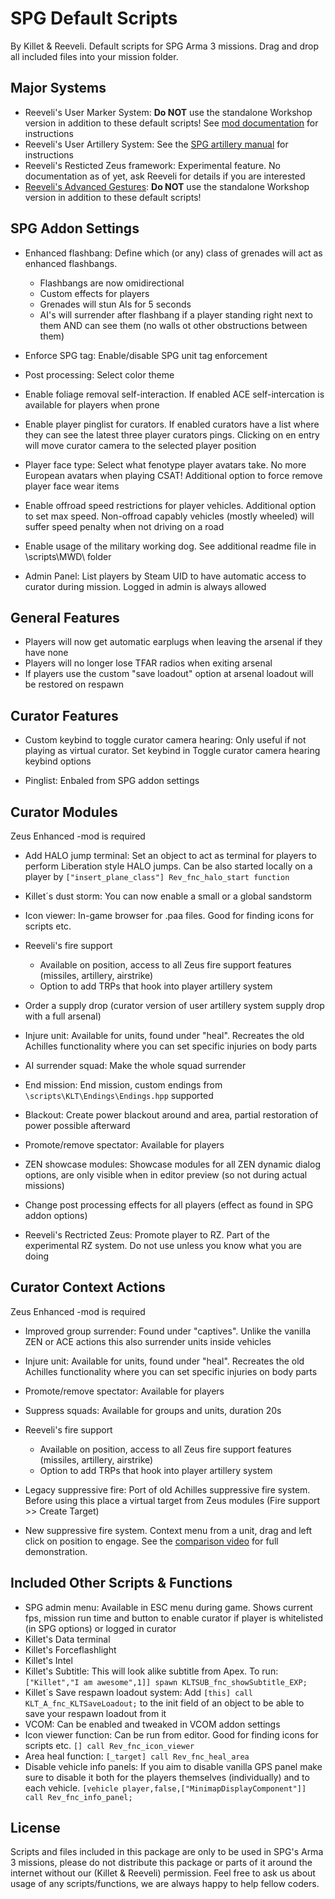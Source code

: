 # SPG Default Scripts

By Killet & Reeveli. Default scripts for SPG Arma 3 missions. Drag and drop all included files into your mission folder.

## Major Systems

 - Reeveli's User Marker System: **Do NOT** use the standalone Workshop version in addition to these default scripts! See [mod documentation](https://docs.google.com/document/d/1v2NwtL5S1k7O54kIimPlOhjQqLtxF0DVTB81fbSFIBk) for instructions
 - Reeveli's User Artillery System: See the [SPG artillery manual](https://docs.google.com/document/d/1BdlAftkMrQUzYFo9iGOmSjMFkSRXW_wHvGLC8H2S5rc) for instructions
 - Reeveli's Resticted Zeus framework: Experimental feature. No documentation as of yet, ask Reeveli for details if you are interested
 - [Reeveli's Advanced Gestures](https://steamcommunity.com/sharedfiles/filedetails/?id=2809634827): **Do NOT** use the standalone Workshop version in addition to these default scripts!

## SPG Addon Settings

 - Enhanced flashbang: Define which (or any) class of grenades will act as enhanced flashbangs.
 
 	- Flashbangs are now omidirectional
	-	Custom effects for players
	-	Grenades will stun AIs for 5 seconds
	-	AI's will surrender after flashbang if a player standing right next to them AND can see them (no walls ot other obstructions between them)
	
 - Enforce SPG tag: Enable/disable SPG unit tag enforcement
 - Post processing: Select color theme
 - Enable foliage removal self-interaction. If enabled ACE self-intercation is available for players when prone
 - Enable player pinglist for curators. If enabled curators have a list where they can see the latest three player curators pings. Clicking on en entry will move curator camera to the selected player position
 - Player face type: Select what fenotype player avatars take. No more European avatars when playing CSAT! Additional option to force remove player face wear items
 - Enable offroad speed restrictions for player vehicles. Additional option to set max speed. Non-offroad capably vehicles (mostly wheeled) will suffer speed penalty when not driving on a road
 - Enable usage of the military working dog. See additional readme file in \scripts\MWD\ folder
 - Admin Panel: List players by Steam UID to have automatic access to curator during mission. Logged in admin is always allowed

## General Features

 - Players will now get automatic earplugs when leaving the arsenal if they have none
 - Players will no longer lose TFAR radios when exiting arsenal
 - If players use the custom "save loadout" option at arsenal loadout will be restored on respawn
 
 
## Curator Features

 - Custom keybind to toggle curator camera hearing: Only useful if not playing as virtual curator. Set keybind in Toggle curator camera hearing keybind options
 
 - Pinglist: Enbaled from SPG addon settings
 
## Curator Modules
Zeus Enhanced -mod is required
 - Add HALO jump terminal: Set an object to act as terminal for players to perform Liberation style HALO jumps. Can be also started locally on a player by `["insert_plane_class"] Rev_fnc_halo_start function`
 
 - Killet´s dust storm: You can now enable a small or a global sandstorm
 - Icon viewer: In-game browser for .paa files. Good for finding icons for scripts etc.
 
 - Reeveli's fire support
	 - Available on position, access to all Zeus fire support features (missiles, artillery, airstrike)
	 - Option to add TRPs that hook into player artillery system
 
 - Order a supply drop (curator version of user artillery system supply drop with a full arsenal)
 - Injure unit: Available for units, found under "heal". Recreates the old Achilles functionality where you can set specific injuries on body parts
 - AI surrender squad: Make the whole squad surrender
 - End mission: End mission, custom endings from `\scripts\KLT\Endings\Endings.hpp` supported
 - Blackout: Create power blackout around and area, partial restoration of power possible afterward
 - Promote/remove spectator: Available for players
 - ZEN showcase modules: Showcase modules for all ZEN dynamic dialog options, are only visible when in editor preview (so not during actual missions)
 - Change post processing effects for all players (effect as found in SPG addon options)
 - Reeveli's Rectricted Zeus: Promote player to RZ. Part of the experimental RZ system. Do not use unless you know what you are doing


## Curator Context Actions
Zeus Enhanced -mod is required

 - Improved group surrender: Found under "captives". Unlike the vanilla ZEN or ACE actions this also surrender units inside vehicles
 
 - Injure unit: Available for units, found under "heal". Recreates the old Achilles functionality where you can set specific injuries on body parts
 - Promote/remove spectator: Available for players
 - Suppress squads: Available for groups and units, duration 20s
 - Reeveli's fire support
	 - Available on position, access to all Zeus fire support features (missiles, artillery, airstrike)
	 - Option to add TRPs that hook into player artillery system
 - Legacy suppressive fire: Port of old Achilles suppressive fire system. Before using this place a virtual target from Zeus modules (Fire support >> Create Target)
 - New suppressive fire system. Context menu from a unit, drag and left click on position to engage. See the [comparison video](https://youtu.be/JEYg0frZupA) for full demonstration.

## Included Other Scripts & Functions

 - SPG admin menu: Available in ESC menu during game. Shows current fps, mission run time and button to enable curator if player is whitelisted (in SPG options) or logged in curator
 - Killet's Data terminal
 - Killet's Forceflashlight
 - Killet's Intel
 - Killet's Subtitle: This will look alike subtitle from Apex. To run: `["Killet","I am awesome",1]] spawn KLTSUB_fnc_showSubtitle_EXP;`
 - Killet´s Save respawn loadout system: Add `[this] call KLT_A_fnc_KLTSaveLoadout;` to the init field of an object to be able to save your respawn loadout from it
 - VCOM: Can be enabled and tweaked in VCOM addon settings
 - Icon viewer function: Can be run from editor. Good for finding icons for scripts etc. `[] call Rev_fnc_icon_viewer`
 - Area heal function: `[_target] call Rev_fnc_heal_area`
 - Disable vehicle info panels: If you aim to disable vanilla GPS panel make sure to disable it both for the players themselves (individually) and to each vehicle. `[vehicle player,false,["MinimapDisplayComponent"]] call Rev_fnc_info_panel;`



## License
Scripts and files included in this package are only to be used in SPG's Arma 3 missions, please do not distribute this package or parts of it around the internet without our (Killet & Reeveli) permission. Feel free to ask us about usage of any scripts/functions, we are always happy to help fellow coders.
